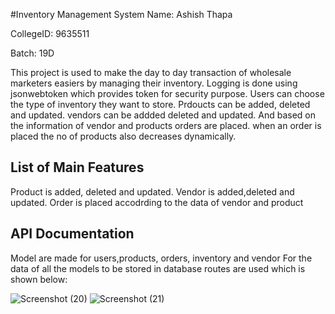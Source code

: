 #Inventory Management System
Name: Ashish Thapa

CollegeID: 9635511

Batch: 19D

This project is used to make the day to day transaction of wholesale marketers easiers by managing their inventory.
Logging is done using jsonwebtoken which provides token for security purpose. Users can choose the type of inventory they want to store.
Prdoucts can be added, deleted and updated. vendors can be addded deleted and updated. And based on the information of vendor and products orders are placed. when an order is placed the no of products also decreases dynamically.


## List of Main Features
Product is added, deleted and updated.
Vendor is added,deleted and updated.
Order is placed accodrding to the data of vendor and product

## API Documentation

Model are made for users,products, orders, inventory and vendor
For the data of all the models to be stored in database routes are used which is shown below:

![Screenshot (20)](https://user-images.githubusercontent.com/49180837/60868776-6a3bdb80-a24d-11e9-9efa-7bfc05e0e3c6.png)
![Screenshot (21)](https://user-images.githubusercontent.com/49180837/60868822-82abf600-a24d-11e9-8d9e-5b2cf6de6236.png)
